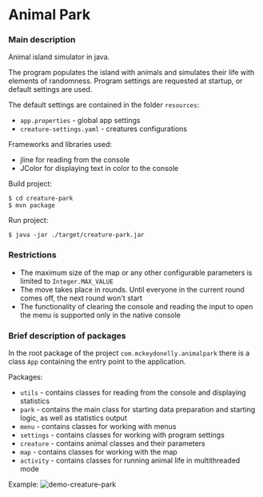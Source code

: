 Animal Park
=========
### Main description

Animal island simulator in java.

The program populates the island with animals and simulates their life with elements of randomness.
Program settings are requested at startup, or default settings are used.

The default settings are contained in the folder ```resources```:
- ```app.properties``` - global app settings
- ```creature-settings.yaml``` - creatures configurations

Frameworks and libraries used:
- jline for reading from the console
- JColor for displaying text in color to the console

Build project:

```
$ cd creature-park
$ mvn package
```

Run project:
```
$ java -jar ./target/creature-park.jar
```

### Restrictions

- The maximum size of the map or any other configurable parameters is limited to ``Integer.MAX_VALUE``
- The move takes place in rounds. Until everyone in the current round comes off, the next round won't start
- The functionality of clearing the console and reading the input to open the menu is supported only in the native console

### Brief description of packages

In the root package of the project `com.mckeydonelly.animalpark` there is a class `App` containing the entry point to the application.

Packages:  
- ``utils`` - contains classes for reading from the console and displaying statistics
- ``park`` - contains the main class for starting data preparation and starting logic, as well as statistics output
- ``menu`` - contains classes for working with menus
- ``settings`` - contains classes for working with program settings
- ``creature`` - contains animal classes and their parameters
- ``map`` - contains classes for working with the map
- ``activity`` - contains classes for running animal life in multithreaded mode 

Example:
![demo-creature-park](https://user-images.githubusercontent.com/10290445/175464988-e40f30af-f3ca-4593-8fbe-cd859a29ed79.gif)
